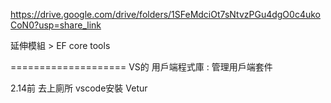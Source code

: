https://drive.google.com/drive/folders/1SFeMdciOt7sNtvzPGu4dgO0c4ukoCoN0?usp=share_link



延伸模組 > EF core tools

====================
VS的 用戶端程式庫 : 管理用戶端套件


2.14前 去上廁所
vscode安裝 Vetur

